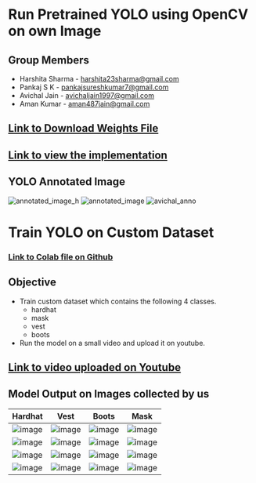 # Run Pretrained YOLO using OpenCV on own Image

## Group Members
- Harshita Sharma - harshita23sharma@gmail.com
- Pankaj S K - pankajsureshkumar7@gmail.com
- Avichal Jain - avichaljain1997@gmail.com
- Aman Kumar - aman487jain@gmail.com

## [Link to Download Weights File](https://drive.google.com/file/d/1XNn-tpWgthHzZ2tOAtb4IyLjis6dmOAc/view?usp=sharing)

## [Link to view the implementation](https://github.com/amanjain487/tsai-eva6/blob/main/Assignments/S11/Pretrained%20OpenCV%20YOLO/yolo_object_detection.py)

## YOLO Annotated Image
![annotated_image_h](https://user-images.githubusercontent.com/46129975/126826039-9bd4549c-aa1e-4f24-bc31-fccb0e206ef5.jpeg)
![annotated_image](https://user-images.githubusercontent.com/46129975/126319049-16e29889-d230-471b-b231-805afe22da12.jpeg)
![avichal_anno](https://user-images.githubusercontent.com/46129975/126825819-4847294f-1dae-4645-92bd-7cad3eaf5afe.jpeg)


# Train YOLO on Custom Dataset

### [Link to Colab file on Github](https://github.com/amanjain487/tsai-eva6/blob/main/Assignments/S11/Train%20YOLO%20on%20Custom%20Dataset/Train_YOLOv3_on_Custom_Dataset.ipynb)

## Objective
- Train custom dataset which contains the following 4 classes.
  - hardhat
  - mask
  - vest
  - boots
- Run the model on a small video and upload it on youtube.

## [Link to video uploaded on Youtube](https://youtu.be/D4RQ7Rkrass)

## Model Output on Images collected by us
|Hardhat|Vest|Boots|Mask|
|-------|----|-----|----|
|![image](https://user-images.githubusercontent.com/46129975/126696928-bbf13925-9db0-4078-871c-2b9752ce84e5.png)|![image](https://user-images.githubusercontent.com/46129975/126699663-70cb0b98-6869-4bcd-ab8e-678182ad8a35.png)|![image](https://user-images.githubusercontent.com/46129975/126696712-2a39fe54-7360-493d-8d1d-48ede505b83f.png)|![image](https://user-images.githubusercontent.com/46129975/126699785-8b118a44-d4b2-4bd2-b5af-062234da5908.png)|
|![image](https://user-images.githubusercontent.com/46129975/126696959-c448c6ad-a64e-4e99-8b10-a29897e4ab54.png)|![image](https://user-images.githubusercontent.com/46129975/126699687-e5c9daa4-ad2d-436f-a7eb-16d2fd81df44.png)|![image](https://user-images.githubusercontent.com/46129975/126696749-c43e2e1c-10b3-4384-b4ba-cd6df3385032.png)|![image](https://user-images.githubusercontent.com/46129975/126699808-7b8dc6f2-00d1-47a1-af08-99978391b4c5.png)|
|![image](https://user-images.githubusercontent.com/46129975/126696996-38404f2c-1c5c-4382-a331-5cb2c047205e.png)|![image](https://user-images.githubusercontent.com/46129975/126699708-7934a97e-4af1-4c73-a6ed-6dcedeec393a.png)|![image](https://user-images.githubusercontent.com/46129975/126696798-f28b4c54-e5a3-4355-98e4-6bb6da34cafe.png)|![image](https://user-images.githubusercontent.com/46129975/126699833-c481e0bb-3ce2-4380-b609-8b2a3111cfb9.png)|
|![image](https://user-images.githubusercontent.com/46129975/126697006-663c9a7f-6a60-4032-97c0-3f988f569efd.png)|![image](https://user-images.githubusercontent.com/46129975/126699733-a9ca2ab8-c64e-4484-9b14-0bc1425bf304.png)|![image](https://user-images.githubusercontent.com/46129975/126696847-bbfe0b0e-d2b0-4083-8f06-8aef61a2078a.png)|![image](https://user-images.githubusercontent.com/46129975/126699850-9d2306c4-acb0-4e65-b769-c329f36de408.png)|
